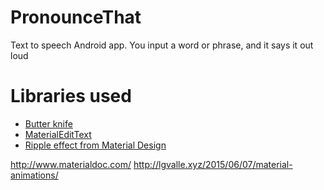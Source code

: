 # PronounceThat
Text to speech Android app. You input a word or phrase, and it says it out loud

# Libraries used
- [Butter knife]()
- [MaterialEditText](https://github.com/rengwuxian/MaterialEditText)
- [Ripple effect from Material Design](https://github.com/traex/RippleEffect)




http://www.materialdoc.com/
http://lgvalle.xyz/2015/06/07/material-animations/